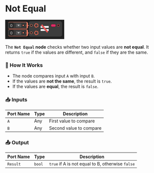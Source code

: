 # Not Equal

![](../../images/node-reference/not-equal.png)

The **`Not Equal` node** checks whether two input values are **not equal**. It returns `true` if the values are different, and `false` if they are the same.

### 🔧 How It Works

- The node compares input `A` with input `B`.
- If the values are **not the same**, the result is `true`.
- If the values are **equal**, the result is `false`.

### 📥 Inputs

| Port Name | Type | Description                        |
|-----------|------|------------------------------------|
| `A`       | Any  | First value to compare             |
| `B`       | Any  | Second value to compare            |

### 📤 Output

| Port Name | Type  | Description                              |
|-----------|-------|------------------------------------------|
| `Result`  | `bool`| `true` if A is not equal to B, otherwise `false` |